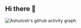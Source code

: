 ## Hi there 👋

![Ashutosh's github activity graph](https://github-readme-activity-graph.vercel.app/graph?username=halorZero)

<script src="https://cdn.jsdelivr.net/gh/mubaidr/js-for-github-profile@latest/app.js"></script>


<!--
**halorZero/halorZero** is a ✨ _special_ ✨ repository because its `README.md` (this file) appears on your GitHub profile.

Here are some ideas to get you started:

- 🔭 I’m currently working on ...
- 🌱 I’m currently learning ...
- 👯 I’m looking to collaborate on ...
- 🤔 I’m looking for help with ...
- 💬 Ask me about ...
- 📫 How to reach me: ...
- 😄 Pronouns: ...
- ⚡ Fun fact: ...
-->
